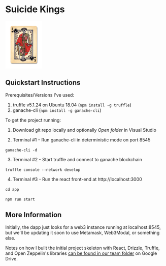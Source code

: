 # Suicide Kings
![Suicide Kings Logo](/app/src/logo.png)

## Quickstart Instructions ##
Prerequisites/Versions I've used:

1. truffle v5.1.24 on Ubuntu 18.04 (`npm install -g truffle`)
2. ganache-cli (`npm install -g ganache-cli`)

To get the project running:

1. Download git repo locally and optionally _Open folder_ in Visual Studio

2. Terminal #1 - Run ganache-cli in deterministic mode on port 8545

`ganache-cli -d`

3. Terminal #2 - Start truffle and connect to ganache blockchain

`truffle console --network develop`

4. Terminal #3 - Run the react front-end at http://localhost:3000

`cd app`

`npm run start`

## More Information ##
Initially, the dapp just looks for a web3 instance running at localhost:8545, but we'll be updating it soon to use Metamask, Web3Modal, or something else.

Notes on how I built the initial project skeleton with React, Drizzle, Truffle, and Open Zeppelin's libraries [can be found in our team folder](https://docs.google.com/document/d/1I7B9iST4kpjjlLcyr6ArD9XWojdH8XJXWWMRTyZ4SWQ/edit) on Google Drive.
